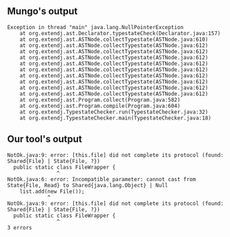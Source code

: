 ## Mungo's output

```
Exception in thread "main" java.lang.NullPointerException
	at org.extendj.ast.Declarator.typestateCheck(Declarator.java:157)
	at org.extendj.ast.ASTNode.collectTypestate(ASTNode.java:610)
	at org.extendj.ast.ASTNode.collectTypestate(ASTNode.java:612)
	at org.extendj.ast.ASTNode.collectTypestate(ASTNode.java:612)
	at org.extendj.ast.ASTNode.collectTypestate(ASTNode.java:612)
	at org.extendj.ast.ASTNode.collectTypestate(ASTNode.java:612)
	at org.extendj.ast.ASTNode.collectTypestate(ASTNode.java:612)
	at org.extendj.ast.ASTNode.collectTypestate(ASTNode.java:612)
	at org.extendj.ast.ASTNode.collectTypestate(ASTNode.java:612)
	at org.extendj.ast.ASTNode.collectTypestate(ASTNode.java:612)
	at org.extendj.ast.ASTNode.collectTypestate(ASTNode.java:612)
	at org.extendj.ast.Program.collect(Program.java:582)
	at org.extendj.ast.Program.compile(Program.java:604)
	at org.extendj.TypestateChecker.run(TypestateChecker.java:32)
	at org.extendj.TypestateChecker.main(TypestateChecker.java:18)```

## Our tool's output

```
NotOk.java:9: error: [this.file] did not complete its protocol (found: Shared{File} | State{File, ?})
  public static class FileWrapper {
                ^
NotOk.java:6: error: Incompatible parameter: cannot cast from State{File, Read} to Shared{java.lang.Object} | Null
    list.add(new File());
             ^
NotOk.java:9: error: [this.file] did not complete its protocol (found: Shared{File} | State{File, ?})
  public static class FileWrapper {
                ^
3 errors```
